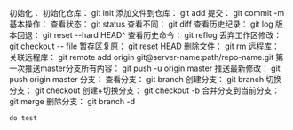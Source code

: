初始化：
	初始化仓库： git init
	添加文件到仓库： git add <file>
	提交： git commit -m <message>
基本操作：
	查看状态： git status
	查看不同： git diff <file>
	查看历史纪录： git log
	版本回退： git reset --hard HEAD^ 
	查看历史命令： git reflog
	丢弃工作区修改： git checkout -- file
	暂存区复原： git reset HEAD <file>
	删除文件： git rm
远程库：
	关联远程库： git remote add origin git@server-name:path/repo-name.git
	第一次推送master分支所有内容： git push -u origin master
	推送最新修改： git push origin master 
分支：
	查看分支： git branch
	创建分支： git branch <name>
	切换分支： git checkout <name>
	创建+切换分支： git checkout -b <name>
	合并分支到当前分支： git merge <name>
	删除分支： git branch -d <name>
	
	do test
